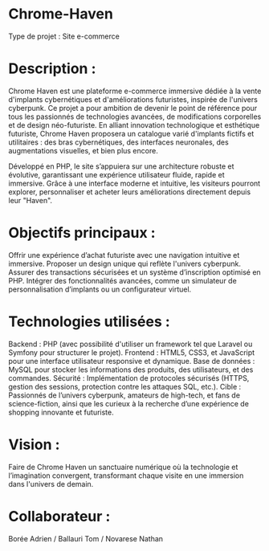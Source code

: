 # Chrome-Haven

Type de projet : Site e-commerce


# Description :

Chrome Haven est une plateforme e-commerce immersive dédiée à la vente d'implants cybernétiques et d'améliorations futuristes, inspirée de l'univers cyberpunk. Ce projet a pour ambition de devenir le point de référence pour tous les passionnés de technologies avancées, de modifications corporelles et de design néo-futuriste. En alliant innovation technologique et esthétique futuriste, Chrome Haven proposera un catalogue varié d'implants fictifs et utilitaires : des bras cybernétiques, des interfaces neuronales, des augmentations visuelles, et bien plus encore.

Développé en PHP, le site s’appuiera sur une architecture robuste et évolutive, garantissant une expérience utilisateur fluide, rapide et immersive. Grâce à une interface moderne et intuitive, les visiteurs pourront explorer, personnaliser et acheter leurs améliorations directement depuis leur "Haven".

# Objectifs principaux :

Offrir une expérience d’achat futuriste avec une navigation intuitive et immersive.
Proposer un design unique qui reflète l'univers cyberpunk.
Assurer des transactions sécurisées et un système d’inscription optimisé en PHP.
Intégrer des fonctionnalités avancées, comme un simulateur de personnalisation d’implants ou un configurateur virtuel.


# Technologies utilisées :

Backend : PHP (avec possibilité d'utiliser un framework tel que Laravel ou Symfony pour structurer le projet).
Frontend : HTML5, CSS3, et JavaScript pour une interface utilisateur responsive et dynamique.
Base de données : MySQL pour stocker les informations des produits, des utilisateurs, et des commandes.
Sécurité : Implémentation de protocoles sécurisés (HTTPS, gestion des sessions, protection contre les attaques SQL, etc.).
Cible : Passionnés de l’univers cyberpunk, amateurs de high-tech, et fans de science-fiction, ainsi que les curieux à la recherche d’une expérience de shopping innovante et futuriste.

# Vision : 

Faire de Chrome Haven un sanctuaire numérique où la technologie et l’imagination convergent, transformant chaque visite en une immersion dans l'univers de demain.


# Collaborateur :

Borée Adrien /
 Ballauri Tom /
 Novarese Nathan